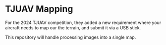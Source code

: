 
# TJUAV Mapping

For the 2024 TJUAV competition, they added a new requirement where your aircraft needs to map our the terrain, and submit it via a USB stick.

This repository will handle processing images into a single map.
